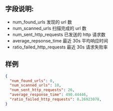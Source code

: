 
## 字段说明:

- num_found_urls 发现的 url 数
- num_scanned_urls 扫描完成的 url 数
- num_sent_http_requests 已发送的 http 请求数
- average_repsonse_time 最近 30s 平均响应时间
- ratio_failed_http_requests 最近 30s 请求失败率

## 样例
```json
{
  "num_found_urls": 0,
  "num_scanned_urls": 10,
  "num_sent_http_requests": 26,
  "average_response_time": 490.44446,
  "ratio_failed_http_requests": 0.26923078,
}
```


